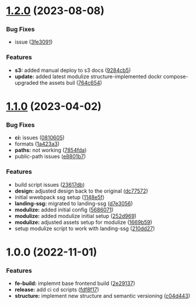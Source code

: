 # [1.2.0](https://github.com/paulAlexSerban/prj--natours-tours-agency/compare/v1.1.0...v1.2.0) (2023-08-08)


### Bug Fixes

* issue ([3fe3091](https://github.com/paulAlexSerban/prj--natours-tours-agency/commit/3fe30913080c483408e2fdd4679d77c00dfdfd20))


### Features

* **s3:** added manual deploy to s3 docs ([9284cb5](https://github.com/paulAlexSerban/prj--natours-tours-agency/commit/9284cb5f1f652eb7b1945bb2cfa683fb1c5436af))
* **update:** added latest modulize structure-implemented dockr compose-upgraded the assets buil ([764c654](https://github.com/paulAlexSerban/prj--natours-tours-agency/commit/764c6543fa74b21c6d0a7922899a432afc42f29b))

# [1.1.0](https://github.com/paulAlexSerban/prj--natours-tours-agency/compare/v1.0.0...v1.1.0) (2023-04-02)


### Bug Fixes

* **ci:** issues ([0810605](https://github.com/paulAlexSerban/prj--natours-tours-agency/commit/0810605500c803287f92a8908bfa1904ec2345b1))
* formats ([1a423a3](https://github.com/paulAlexSerban/prj--natours-tours-agency/commit/1a423a3392147ca69ca25cae6ddcfbb044d8faae))
* **paths:** not working ([7854fda](https://github.com/paulAlexSerban/prj--natours-tours-agency/commit/7854fda590306d13a04418cfa5860b2c607143b9))
* public-path issues ([e8801b7](https://github.com/paulAlexSerban/prj--natours-tours-agency/commit/e8801b70c063ba3c5f1bb23918d75b4415480da2))


### Features

* build script issues ([23617db](https://github.com/paulAlexSerban/prj--natours-tours-agency/commit/23617db44484675356376bbbc2eb3e0530787c7b))
* **design:** adjusted design back to the original ([dc77572](https://github.com/paulAlexSerban/prj--natours-tours-agency/commit/dc7757224ae52d24efd2e236e25a0d4d1beec0f4))
* initial wwebpack ssg setup ([1148e5f](https://github.com/paulAlexSerban/prj--natours-tours-agency/commit/1148e5fccb5ff868a6b20512d19fca06a0eae508))
* **landing-ssg:** migrated to landing-ssg ([d7e3056](https://github.com/paulAlexSerban/prj--natours-tours-agency/commit/d7e30569619183d9d8b3d2ff2893b154c514665a))
* **modulize:** added initial config ([5686071](https://github.com/paulAlexSerban/prj--natours-tours-agency/commit/56860718eda683d34ef5ef64df88d07fa37b27ab))
* **modulize:** added modulize initial setup ([252d969](https://github.com/paulAlexSerban/prj--natours-tours-agency/commit/252d9697f055b6b8aa60621dd0e7a0dc1a4a0a77))
* **modulize:** adjusted assets setup for modulize ([1669b59](https://github.com/paulAlexSerban/prj--natours-tours-agency/commit/1669b59dc87c1be64f777d2849ea11a9bc235c86))
* setup modulize script to work with landing-ssg ([210dd27](https://github.com/paulAlexSerban/prj--natours-tours-agency/commit/210dd27e3e4acfd47500dc7fbadc2502fb67d786))

# 1.0.0 (2022-11-01)


### Features

* **fe-build:** implemnt base frontend build ([2e29137](https://github.com/paulAlexSerban/prj--natours-tours-agency/commit/2e291373f5c3044ec423f72a4b0443590ebac099))
* **release:** add ci cd scripts ([fdf8f17](https://github.com/paulAlexSerban/prj--natours-tours-agency/commit/fdf8f17206babe15af86d25204951eb5ecffc2ad))
* **structure:** implement new structure and semantic versioning ([c04d443](https://github.com/paulAlexSerban/prj--natours-tours-agency/commit/c04d443b1f98a4d62782599709663c57f8e74da2))
